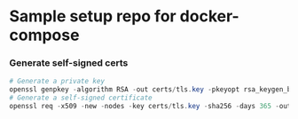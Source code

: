# Sample setup repo for docker-compose



### Generate self-signed certs

```powershell
# Generate a private key
openssl genpkey -algorithm RSA -out certs/tls.key -pkeyopt rsa_keygen_bits:4096
# Generate a self-signed certificate
openssl req -x509 -new -nodes -key certs/tls.key -sha256 -days 365 -out certs/tls.crt -subj "/CN=*.local"  -addext "subjectAltName = DNS:localhost, DNS:127.0.0.1, DNS::1, DNS:*.local"
```